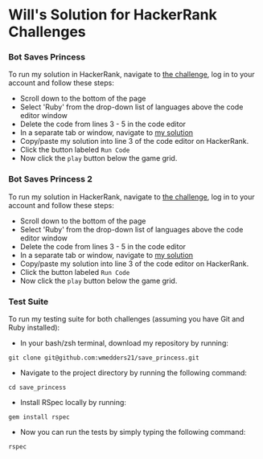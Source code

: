 # Will's Solution for HackerRank Challenges
### Bot Saves Princess

To run my solution in HackerRank, navigate to [the challenge](https://www.hackerrank.com/challenges/saveprincess), log in to your account and follow these steps:
- Scroll down to the bottom of the page
- Select 'Ruby' from the drop-down list of languages above the code editor window
- Delete the code from lines 3 - 5 in the code editor
- In a separate tab or window, navigate to [my solution](https://raw.githubusercontent.com/wmedders21/save_princess/main/lib/save_princess.rb)
- Copy/paste my solution into line 3 of the code editor on HackerRank.
- Click the button labeled `Run Code`
- Now click the `play` button below the game grid.

### Bot Saves Princess 2
To run my solution in HackerRank, navigate to [the challenge](https://www.hackerrank.com/challenges/saveprincess2), log in to your account and follow these steps:
- Scroll down to the bottom of the page
- Select 'Ruby' from the drop-down list of languages above the code editor window
- Delete the code from lines 3 - 5 in the code editor
- In a separate tab or window, navigate to [my solution](https://raw.githubusercontent.com/wmedders21/save_princess/main/lib/save_princess_2.rb)
- Copy/paste my solution into line 3 of the code editor on HackerRank.
- Click the button labeled `Run Code`
- Now click the `play` button below the game grid.

### Test Suite
To run my testing suite for both challenges (assuming you have Git and Ruby installed):
- In your bash/zsh terminal, download my repository by running: 
```shell
git clone git@github.com:wmedders21/save_princess.git
```
- Navigate to the project directory by running the following command:
```shell
cd save_princess
```
- Install RSpec locally by running:
```shell
gem install rspec
```
- Now you can run the tests by simply typing the following command:
```shell
rspec
```

